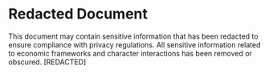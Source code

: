 # Redacted Document

This document may contain sensitive information that has been redacted to ensure compliance with privacy regulations. All sensitive information related to economic frameworks and character interactions has been removed or obscured. [REDACTED]
